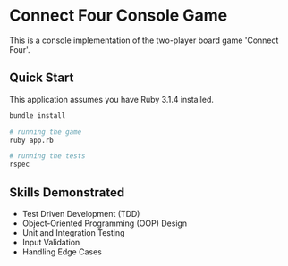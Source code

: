 # Connect Four Console Game

<!-- ![Gameplay demo of one player winning the Connect Four game](/assets/connect-four-demo-win.gif) -->

This is a console implementation of the two-player board game 'Connect Four'.

## Quick Start

This application assumes you have Ruby 3.1.4 installed.

```bash
bundle install

# running the game
ruby app.rb

# running the tests
rspec
```

## Skills Demonstrated

- Test Driven Development (TDD)
- Object-Oriented Programming (OOP) Design
- Unit and Integration Testing
- Input Validation
- Handling Edge Cases
